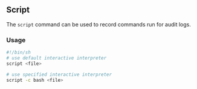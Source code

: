 ## Script

The `script` command can be used to record commands run for audit logs.


### Usage

```sh
#!/bin/sh
# use default interactive interpreter
script <file>

# use specified interactive interpreter
script -c bash <file>
```

